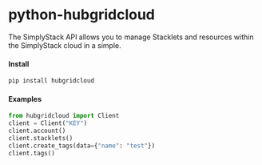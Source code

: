 # python-hubgridcloud
The SimplyStack API allows you to manage Stacklets and resources within the SimplyStack cloud in a simple.

#### Install 
```bash
pip install hubgridcloud
```

#### Examples

```python
from hubgridcloud import Client
client = Client("KEY")
client.account()
client.stacklets()
client.create_tags(data={"name": "test"})
client.tags()
```
